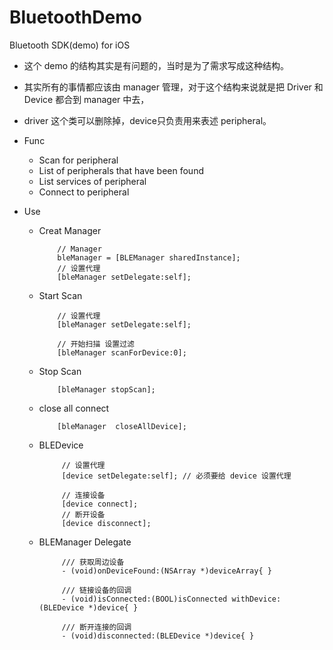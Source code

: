 # BluetoothDemo
Bluetooth SDK(demo) for iOS 

* 这个 demo 的结构其实是有问题的，当时是为了需求写成这种结构。
* 其实所有的事情都应该由 manager 管理，对于这个结构来说就是把 Driver 和 Device 都合到 manager 中去，
* driver 这个类可以删除掉，device只负责用来表述 peripheral。

* Func
  * Scan for peripheral
  * List  of peripherals that have been found
  * List services of peripheral
  * Connect to peripheral


* Use

   * Creat Manager

             // Manager
             bleManager = [BLEManager sharedInstance];
             // 设置代理
             [bleManager setDelegate:self];


   * Start Scan
      
             // 设置代理
             [bleManager setDelegate:self];

             // 开始扫描 设置过滤
             [bleManager scanForDevice:0];


   * Stop Scan
   
             [bleManager stopScan];


   * close all connect

             [bleManager  closeAllDevice];


   * BLEDevice

              // 设置代理
              [device setDelegate:self]; // 必须要给 device 设置代理

              // 连接设备
              [device connect];
              // 断开设备
              [device disconnect];

   * BLEManager Delegate

              /// 获取周边设备
              - (void)onDeviceFound:(NSArray *)deviceArray{ }

              /// 链接设备的回调
              - (void)isConnected:(BOOL)isConnected withDevice:(BLEDevice *)device{ }

              /// 断开连接的回调
              - (void)disconnected:(BLEDevice *)device{ }

    

